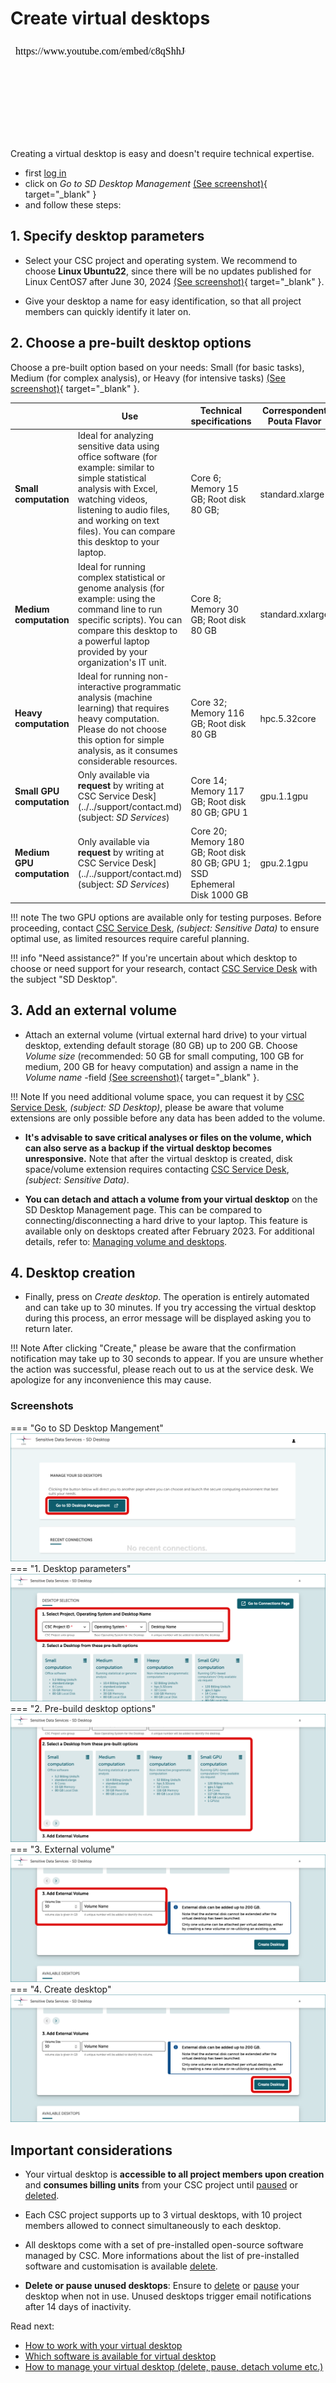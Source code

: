 # Create virtual desktops


<iframe width="280" height="155" srcdoc="https://www.youtube.com/embed/c8qShhJ64nQ" title="Manage virtual desktops in the SD Desktop service" frameborder="0" allow="accelerometer; autoplay; clipboard-write; encrypted-media; gyroscope; picture-in-picture; web-share" referrerpolicy="strict-origin-when-cross-origin" allowfullscreen></iframe>


Creating a virtual desktop is easy and doesn't require technical expertise. 

* first [log in](./sd-desktop-login.md)
* click on *Go to SD Desktop Management* [(See screenshot)](images/desktop/SD-Desktop_GoToManagement.png){ target="_blank" }
* and follow these steps:

## 1. Specify desktop parameters
  
* Select your CSC project and operating system. We recommend to choose **Linux Ubuntu22**, since there will be no updates published for Linux CentOS7 after June 30, 2024 [(See screenshot)](images/desktop/SD-Desktop_SelectProject.png){ target="_blank" }.
  
* Give your desktop a name for easy identification, so that all project members can quickly identify it later on.

## 2. Choose a pre-built desktop options

Choose a pre-built option based on your needs: Small (for basic tasks), Medium (for complex analysis), or Heavy (for intensive tasks) [(See screenshot)](images/desktop/SD-Desktop_PreBuild.png){ target="_blank" }.

|  | Use  | Technical specifications | Correspondent Pouta Flavor | Billing Units consumption |
|-|-|-|-|-| 
|  **Small computation** | Ideal for analyzing sensitive data using office software (for example: similar to simple statistical analysis with Excel, watching videos, listening to audio files, and working on text files). You can compare this desktop to your laptop. | Core 6; Memory 15 GB; Root disk 80 GB; | standard.xlarge | 5.2 billing units/h|
|  **Medium computation**  | Ideal for running complex statistical or genome analysis (for example: using the command line to run specific scripts). You can compare this desktop to a powerful laptop provided by your organization's IT unit. | Core 8; Memory 30 GB; Root disk 80 GB | standard.xxlarge | 10.4 billing units/h |
| **Heavy computation**| Ideal for running non-interactive programmatic analysis (machine learning) that requires heavy computation. Please do not choose this option for simple analysis, as it consumes considerable resources. | Core 32; Memory 116 GB; Root disk 80 GB  | hpc.5.32core | 52 billing units/h |
| **Small GPU computation**| Only available via **request** by writing at CSC Service Desk](../../support/contact.md) (subject: *SD Services*)  | Core 14; Memory 117 GB; Root disk 80 GB; GPU 1  | gpu.1.1gpu | 120 billing units/h |
| **Medium GPU computation**| Only available via **request** by writing at CSC Service Desk](../../support/contact.md) (subject: *SD Services*)  | Core 20; Memory 180 GB; Root disk 80 GB; GPU 1; SSD Ephemeral Disk 1000 GB | gpu.2.1gpu | 200 billing units/h |

!!! note
    The two GPU options are available only for testing purposes. Before proceeding, contact [CSC Service Desk](../../support/contact.md), *(subject: Sensitive Data)* to ensure optimal use, as limited resources require careful planning.

!!! info "Need assistance?"
    If you're uncertain about which desktop to choose or need support for your research, contact [CSC Service Desk](../../support/contact.md) with the subject "SD Desktop".


## 3. Add an external volume

* Attach an external volume (virtual external hard drive) to your virtual desktop, extending default storage (80 GB) up to 200 GB. Choose *Volume size* (recommended: 50 GB for small computing, 100 GB for medium, 200 GB for heavy computation) and assign a name in the *Volume name* -field [(See screenshot)](images/desktop/SD-Desktop_Volume.png){ target="_blank" }.

!!! Note
    If you need additional volume space, you can request it by [CSC Service Desk](../../support/contact.md), *(subject: SD Desktop)*, please be aware that volume extensions are only possible before any data has been added to the volume.

* **It's advisable to save critical analyses or files on the volume, which can also serve as a backup if the virtual desktop becomes unresponsive.** Note that after the virtual desktop is created, disk space/volume extension requires contacting [CSC Service Desk](../../support/contact.md), *(subject: Sensitive Data)*. 

* **You can detach and attach a volume from your virtual desktop** on the SD Desktop Management page. This can be compared to connecting/disconnecting a hard drive to your laptop. This feature is available only on desktops created after February 2023. For additional details, refer to: [Managing volume and desktops](./sd-desktop-manage.md).

## 4. Desktop creation

* Finally, press on _Create desktop_. The operation is entirely automated and can take up to 30 minutes. If you try accessing the virtual desktop during this process, an error message will be displayed asking you to return later.


!!! Note 
    After clicking "Create," please be aware that the confirmation notification may take up to 30 seconds to appear. If you are unsure whether the action was successful, please reach out to us at the service desk. We apologize for any inconvenience this may cause.
   

### Screenshots
=== "Go to SD Desktop Mangement"
    ![Go to SD Desktop Management -button](images/desktop/SD-Desktop_GoToManagement.png)
=== "1. Desktop parameters"
    ![Select project](images/desktop/SD-Desktop_SelectProject.png)
=== "2. Pre-build desktop options"
    ![Select pre-build option](images/desktop/SD-Desktop_PreBuild.png)
=== "3. External volume"
    ![Add external volume](images/desktop/SD-Desktop_Volume.png)
=== "4. Create desktop"
    ![Create Desktop -button](images/desktop/SD-Desktop_CreateButton.png)



## Important considerations

* Your virtual desktop is **accessible to all project members upon creation** and **consumes billing units** from your CSC project until [paused](./sd-desktop-manage.md#pausing-or-unpausing-a-virtual-desktop) or [deleted](./sd-desktop-manage.md#deleting-a-desktop). 

* Each CSC project supports up to 3 virtual desktops, with 10 project members allowed to connect simultaneously to each desktop.

* All desktops come with a set of pre-installed open-source software managed by CSC. More informations about the list of pre-installed software and customisation is available [delete](./sd-desktop-software.md).

* **Delete or pause unused desktops**: Ensure to [delete](./sd-desktop-manage.md#deleting-a-desktop) or [pause](./sd-desktop-manage.md#pausing-or-unpausing-a-virtual-desktop) your desktop when not in use. Unused desktops trigger email notifications after 14 days of inactivity.
  


Read next:

* [How to work with your virtual desktop](./sd-desktop-access.md)
* [Which software is available for virtual desktop](./sd-desktop-software.md)
* [How to manage your virtual desktop (delete, pause, detach volume etc.)](./sd-desktop-manage.md)










